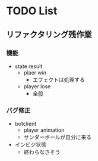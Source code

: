 # TODO List

## リファクタリング残作業

### 機能

- state result
  - plaer win
    - エフェクトは処理する
  - player lose
    - 全般

### バグ修正

- botclient
  - player animation
  - サンダーボールが自分に来る
- インビジ状態
  - 終わらなさそう
